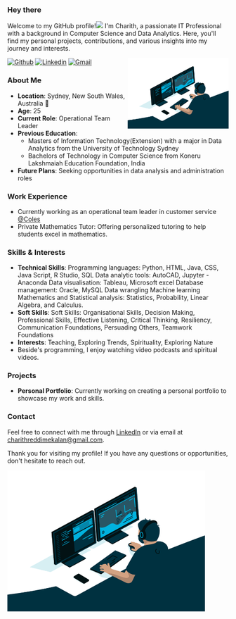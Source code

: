 ### Hey there

Welcome to my GitHub profile!<img src="https://media.giphy.com/media/hvRJCLFzcasrR4ia7z/giphy.gif" width="25px"> I'm Charith, a passionate IT Professional with a background in Computer Science and Data Analytics. Here, you'll find my personal projects, contributions, and various insights into my journey and interests.


[![Github](https://img.shields.io/badge/-Github-000?style=flat&logo=Github&logoColor=white)](https://github.com/charithreddi)
[![Linkedin](https://img.shields.io/badge/-LinkedIn-blue?style=flat&logo=Linkedin&logoColor=white)](https://www.linkedin.com/in/charithreddi/)
[![Gmail](https://img.shields.io/badge/-Gmail-c14438?style=flat&logo=Gmail&logoColor=white)](mailto:charithreddimekalan@gmail.com)
<img align="right" alt="GIF" src="https://github.com/charithreddi/charithreddi/blob/main/code.gif?raw=true" width="230" height="160" />



### About Me

- **Location**: Sydney, New South Wales, Australia 🦘
- **Age**: 25
- **Current Role**: Operational Team Leader
- **Previous Education**: 
  - Masters of Information Technology(Extension) with a major in Data Analytics from the University of Technology Sydney
  - Bachelors of Technology in Computer Science from Koneru Lakshmaiah Education Foundation, India
- **Future Plans**: Seeking opportunities in data analysis and administration roles

### Work Experience

- Currently working as an operational team leader in customer service [@Coles](https://coles.com.au/)
- Private Mathematics Tutor: Offering personalized tutoring to help students excel in mathematics.


### Skills & Interests

- **Technical Skills**: Programming languages: Python, HTML, Java, CSS, Java Script, R Studio, SQL
Data analytic tools: AutoCAD, Jupyter - Anaconda
Data visualisation: Tableau, Microsoft excel
Database management: Oracle, MySQL
Data wrangling
Machine learning
Mathematics and Statistical analysis: Statistics, Probability, Linear Algebra, and Calculus.
- **Soft Skills**: Soft Skills: Organisational Skills, Decision Making, Professional Skills, Effective Listening, Critical Thinking, Resiliency, Communication Foundations, Persuading Others, Teamwork Foundations
- **Interests**: Teaching, Exploring Trends, Spirituality, Exploring Nature
- Beside's programming, I enjoy watching video podcasts and spiritual videos.


### Projects

- **Personal Portfolio**: Currently working on creating a personal portfolio to showcase my work and skills.

### Contact

Feel free to connect with me through [LinkedIn](https://www.linkedin.com/in/charithreddi) or via email at [charithreddimekalan@gmail.com](mailto:charithreddimekalan@gmail.com).

Thank you for visiting my profile! If you have any questions or opportunities, don't hesitate to reach out.


<img align="left" alt="GIF" src="https://github.com/charithreddi/charithreddi/blob/main/code.gif?raw=true" width="450" height="320" />
